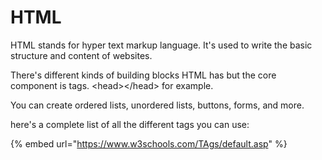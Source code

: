 # HTML

HTML stands for hyper text markup language. It's used to write the basic structure and content of websites.&#x20;

There's different kinds of building blocks HTML has but the core component is tags. \<head>\</head> for example.&#x20;

You can create ordered lists, unordered lists, buttons, forms, and more.

here's a complete list of all the different tags you can use:

{% embed url="https://www.w3schools.com/TAgs/default.asp" %}



